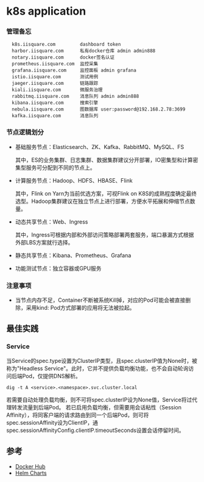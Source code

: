 # k8s application

### 管理备忘
```
  k8s.iisquare.com         dashboard token
  harbor.iisquare.com      私有docker仓库 admin admin888
  notary.iisquare.com      docker签名认证
  prometheus.iisquare.com  监控采集
  grafana.iisquare.com     监控面板 admin grafana
  istio.iisquare.com       测试用例
  jaeger.iisquare.com      链路跟踪
  kiali.iisquare.com       微服务治理
  rabbitmq.iisquare.com    消息队列 admin admin888
  kibana.iisquare.com      搜索引擎
  nebula.iisquare.com      图数据库 user:password@192.168.2.78:3699
  kafka.iisquare.com       消息队列
```

### 节点逻辑划分
- 基础服务节点：Elasticsearch、ZK、Kafka、RabbitMQ、MySQL、FS

  其中，ES的业务集群、日志集群、数据集群建议分开部署，IO密集型和计算密集型服务可分配到不同的节点上。

- 计算服务节点：Hadoop、HDFS、HBASE、Flink

  其中，Flink on Yarn为当前优选方案，可视Flink on K8S的成熟程度确定最终选型。Hadoop集群建议在独立节点上进行部署，方便水平拓展和伸缩节点数量。

- 动态共享节点：Web、Ingress

  其中，Ingress可根据内部和外部访问策略部署两套服务，端口暴漏方式根据外部LBS方案就行选择。

- 静态共享节点：Kibana、Prometheus、Grafana
- 功能测试节点：独立容器或GPU服务

### 注意事项
- 当节点内存不足，Container不断被系统Kill掉，对应的Pod可能会被直接删除，采用kind: Pod方式部署的应用将无法被拉起。

## 最佳实践

### Service

当Service的spec.type设置为ClusterIP类型，且spec.clusterIP值为None时，被称为"Headless Service"。此时，它并不提供负载均衡功能，也不会自动轮询访问后端Pod，仅提供DNS解析。
```
dig -t A <service>.<namespace>.svc.cluster.local
```
若需要自动处理负载均衡，则不可将spec.clusterIP设为None值，Service将过代理转发流量到后端Pod。
若已启用负载均衡，但需要用会话粘性（Session Affinity），将同客户端的请求路由到同一个后端Pod，则可将spec.sessionAffinity设为ClientIP，通spec.sessionAffinityConfig.clientIP.timeoutSeconds设置会话停留时间。


## 参考
- [Docker Hub](https://hub.docker.com/)
- [Helm Charts](https://hub.helm.sh/)
